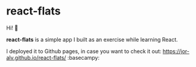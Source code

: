 # react-flats

Hi! :wave:

**react-flats** is a simple app I built as an exercise while learning React.

I deployed it to Github pages, in case you want to check it out: https://jor-alv.github.io/react-flats/ :basecampy:
